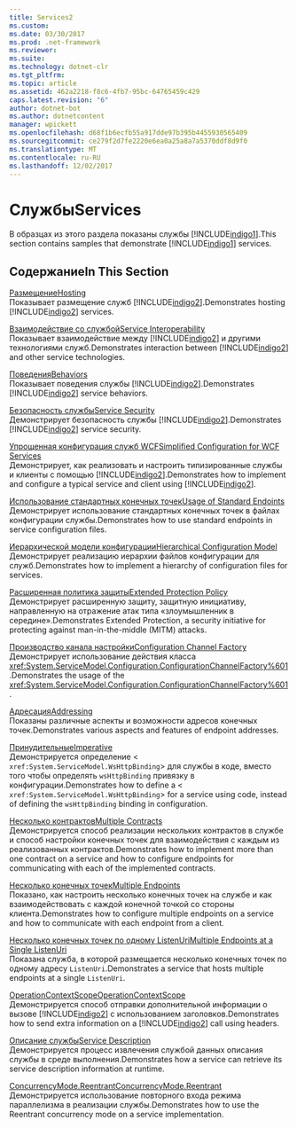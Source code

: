 ```yaml
---
title: Services2
ms.custom: 
ms.date: 03/30/2017
ms.prod: .net-framework
ms.reviewer: 
ms.suite: 
ms.technology: dotnet-clr
ms.tgt_pltfrm: 
ms.topic: article
ms.assetid: 462a2218-f8c6-4fb7-95bc-64765459c429
caps.latest.revision: "6"
author: dotnet-bot
ms.author: dotnetcontent
manager: wpickett
ms.openlocfilehash: d68f1b6ecfb55a917dde97b395b4455930565409
ms.sourcegitcommit: ce279f2d7fe2220e6ea0a25a8a7a5370ddf8d9f0
ms.translationtype: MT
ms.contentlocale: ru-RU
ms.lasthandoff: 12/02/2017
---
```

# <a name="services"></a><span data-ttu-id="c88f6-102">Службы</span><span class="sxs-lookup"><span data-stu-id="c88f6-102">Services</span></span>
<span data-ttu-id="c88f6-103">В образцах из этого раздела показаны службы [!INCLUDE[indigo1](../../../../includes/indigo1-md.md)].</span><span class="sxs-lookup"><span data-stu-id="c88f6-103">This section contains samples that demonstrate [!INCLUDE[indigo1](../../../../includes/indigo1-md.md)] services.</span></span>  
  
## <a name="in-this-section"></a><span data-ttu-id="c88f6-104">Содержание</span><span class="sxs-lookup"><span data-stu-id="c88f6-104">In This Section</span></span>  
 [<span data-ttu-id="c88f6-105">Размещение</span><span class="sxs-lookup"><span data-stu-id="c88f6-105">Hosting</span></span>](../../../../docs/framework/wcf/feature-details/hosting.md)  
 <span data-ttu-id="c88f6-106">Показывает размещение служб [!INCLUDE[indigo2](../../../../includes/indigo2-md.md)].</span><span class="sxs-lookup"><span data-stu-id="c88f6-106">Demonstrates hosting [!INCLUDE[indigo2](../../../../includes/indigo2-md.md)] services.</span></span>  
  
 [<span data-ttu-id="c88f6-107">Взаимодействие со службой</span><span class="sxs-lookup"><span data-stu-id="c88f6-107">Service Interoperability</span></span>](../../../../docs/framework/wcf/samples/service-interoperability.md)  
 <span data-ttu-id="c88f6-108">Показывает взаимодействие между [!INCLUDE[indigo2](../../../../includes/indigo2-md.md)] и другими технологиями служб.</span><span class="sxs-lookup"><span data-stu-id="c88f6-108">Demonstrates interaction between [!INCLUDE[indigo2](../../../../includes/indigo2-md.md)] and other service technologies.</span></span>  
  
 [<span data-ttu-id="c88f6-109">Поведения</span><span class="sxs-lookup"><span data-stu-id="c88f6-109">Behaviors</span></span>](../../../../docs/framework/wcf/samples/behaviors.md)  
 <span data-ttu-id="c88f6-110">Показывает поведения службы [!INCLUDE[indigo2](../../../../includes/indigo2-md.md)].</span><span class="sxs-lookup"><span data-stu-id="c88f6-110">Demonstrates [!INCLUDE[indigo2](../../../../includes/indigo2-md.md)] service behaviors.</span></span>  
  
 [<span data-ttu-id="c88f6-111">Безопасность службы</span><span class="sxs-lookup"><span data-stu-id="c88f6-111">Service Security</span></span>](../../../../docs/framework/wcf/samples/service-security.md)  
 <span data-ttu-id="c88f6-112">Демонстрирует безопасность службы [!INCLUDE[indigo2](../../../../includes/indigo2-md.md)].</span><span class="sxs-lookup"><span data-stu-id="c88f6-112">Demonstrates [!INCLUDE[indigo2](../../../../includes/indigo2-md.md)] service security.</span></span>  
  
 [<span data-ttu-id="c88f6-113">Упрощенная конфигурация служб WCF</span><span class="sxs-lookup"><span data-stu-id="c88f6-113">Simplified Configuration for WCF Services</span></span>](../../../../docs/framework/wcf/samples/simplified-configuration-for-wcf-services.md)  
 <span data-ttu-id="c88f6-114">Демонстрирует, как реализовать и настроить типизированные службы и клиенты с помощью [!INCLUDE[indigo2](../../../../includes/indigo2-md.md)].</span><span class="sxs-lookup"><span data-stu-id="c88f6-114">Demonstrates how to implement and configure a typical service and client using [!INCLUDE[indigo2](../../../../includes/indigo2-md.md)].</span></span>  
  
 [<span data-ttu-id="c88f6-115">Использование стандартных конечных точек</span><span class="sxs-lookup"><span data-stu-id="c88f6-115">Usage of Standard Endoints</span></span>](../../../../docs/framework/wcf/samples/usage-of-standard-endpoints.md)  
 <span data-ttu-id="c88f6-116">Демонстрирует использование стандартных конечных точек в файлах конфигурации службы.</span><span class="sxs-lookup"><span data-stu-id="c88f6-116">Demonstrates how to use standard endpoints in service configuration files.</span></span>  
  
 [<span data-ttu-id="c88f6-117">Иерархической модели конфигурации</span><span class="sxs-lookup"><span data-stu-id="c88f6-117">Hierarchical Configuration Model</span></span>](../../../../docs/framework/wcf/samples/hierarchical-configuration-model.md)  
 <span data-ttu-id="c88f6-118">Демонстрирует реализацию иерархии файлов конфигурации для служб.</span><span class="sxs-lookup"><span data-stu-id="c88f6-118">Demonstrates how to implement a hierarchy of configuration files for services.</span></span>  
  
 [<span data-ttu-id="c88f6-119">Расширенная политика защиты</span><span class="sxs-lookup"><span data-stu-id="c88f6-119">Extended Protection Policy</span></span>](../../../../docs/framework/wcf/samples/extended-protection-policy.md)  
 <span data-ttu-id="c88f6-120">Демонстрирует расширенную защиту, защитную инициативу, направленную на отражение атак типа «злоумышленник в середине».</span><span class="sxs-lookup"><span data-stu-id="c88f6-120">Demonstrates Extended Protection, a security initiative for protecting against man-in-the-middle (MITM) attacks.</span></span>  
  
 [<span data-ttu-id="c88f6-121">Производство канала настройки</span><span class="sxs-lookup"><span data-stu-id="c88f6-121">Configuration Channel Factory</span></span>](../../../../docs/framework/wcf/samples/configuration-channel-factory.md)  
 <span data-ttu-id="c88f6-122">Демонстрирует использование действия класса <xref:System.ServiceModel.Configuration.ConfigurationChannelFactory%601>.</span><span class="sxs-lookup"><span data-stu-id="c88f6-122">Demonstrates the usage of the <xref:System.ServiceModel.Configuration.ConfigurationChannelFactory%601>.</span></span>  
  
 [<span data-ttu-id="c88f6-123">Адресация</span><span class="sxs-lookup"><span data-stu-id="c88f6-123">Addressing</span></span>](../../../../docs/framework/wcf/samples/addressing.md)  
 <span data-ttu-id="c88f6-124">Показаны различные аспекты и возможности адресов конечных точек.</span><span class="sxs-lookup"><span data-stu-id="c88f6-124">Demonstrates various aspects and features of endpoint addresses.</span></span>  
  
 [<span data-ttu-id="c88f6-125">Принудительные</span><span class="sxs-lookup"><span data-stu-id="c88f6-125">Imperative</span></span>](../../../../docs/framework/wcf/samples/imperative.md)  
 <span data-ttu-id="c88f6-126">Демонстрируется определение <<!--zz xref:System.ServiceModel.WsHttpBinding --> `xref:System.ServiceModel.WsHttpBinding`> для службы в коде, вместо того чтобы определять `wsHttpBinding` привязку в конфигурации.</span><span class="sxs-lookup"><span data-stu-id="c88f6-126">Demonstrates how to define a <<!--zz xref:System.ServiceModel.WsHttpBinding --> `xref:System.ServiceModel.WsHttpBinding`> for a service using code, instead of defining the `wsHttpBinding` binding in configuration.</span></span>  
  
 [<span data-ttu-id="c88f6-127">Несколько контрактов</span><span class="sxs-lookup"><span data-stu-id="c88f6-127">Multiple Contracts</span></span>](../../../../docs/framework/wcf/samples/multiple-contracts.md)  
 <span data-ttu-id="c88f6-128">Демонстрируется способ реализации нескольких контрактов в службе и способ настройки конечных точек для взаимодействия с каждым из реализованных контрактов.</span><span class="sxs-lookup"><span data-stu-id="c88f6-128">Demonstrates how to implement more than one contract on a service and how to configure endpoints for communicating with each of the implemented contracts.</span></span>  
  
 [<span data-ttu-id="c88f6-129">Несколько конечных точек</span><span class="sxs-lookup"><span data-stu-id="c88f6-129">Multiple Endpoints</span></span>](../../../../docs/framework/wcf/samples/multiple-endpoints.md)  
 <span data-ttu-id="c88f6-130">Показано, как настроить несколько конечных точек на службе и как взаимодействовать с каждой конечной точкой со стороны клиента.</span><span class="sxs-lookup"><span data-stu-id="c88f6-130">Demonstrates how to configure multiple endpoints on a service and how to communicate with each endpoint from a client.</span></span>  
  
 [<span data-ttu-id="c88f6-131">Несколько конечных точек по одному ListenUri</span><span class="sxs-lookup"><span data-stu-id="c88f6-131">Multiple Endpoints at a Single ListenUri</span></span>](../../../../docs/framework/wcf/samples/multiple-endpoints-at-a-single-listenuri.md)  
 <span data-ttu-id="c88f6-132">Показана служба, в которой размещается несколько конечных точек по одному адресу `ListenUri`.</span><span class="sxs-lookup"><span data-stu-id="c88f6-132">Demonstrates a service that hosts multiple endpoints at a single `ListenUri`.</span></span>  
  
 [<span data-ttu-id="c88f6-133">OperationContextScope</span><span class="sxs-lookup"><span data-stu-id="c88f6-133">OperationContextScope</span></span>](../../../../docs/framework/wcf/samples/operationcontextscope.md)  
 <span data-ttu-id="c88f6-134">Демонстрируется способ отправки дополнительной информации о вызове [!INCLUDE[indigo2](../../../../includes/indigo2-md.md)] с использованием заголовков.</span><span class="sxs-lookup"><span data-stu-id="c88f6-134">Demonstrates how to send extra information on a [!INCLUDE[indigo2](../../../../includes/indigo2-md.md)] call using headers.</span></span>  
  
 [<span data-ttu-id="c88f6-135">Описание службы</span><span class="sxs-lookup"><span data-stu-id="c88f6-135">Service Description</span></span>](../../../../docs/framework/wcf/samples/service-description.md)  
 <span data-ttu-id="c88f6-136">Демонстрируется процесс извлечения службой данных описания службы в среде выполнения.</span><span class="sxs-lookup"><span data-stu-id="c88f6-136">Demonstrates how a service can retrieve its service description information at runtime.</span></span>  
  
 [<span data-ttu-id="c88f6-137">ConcurrencyMode.Reentrant</span><span class="sxs-lookup"><span data-stu-id="c88f6-137">ConcurrencyMode.Reentrant</span></span>](../../../../docs/framework/wcf/samples/concurrencymode-reentrant.md)  
 <span data-ttu-id="c88f6-138">Демонстрируется использование повторного входа режима параллелизма в реализации службы.</span><span class="sxs-lookup"><span data-stu-id="c88f6-138">Demonstrates how to use the Reentrant concurrency mode on a service implementation.</span></span>
